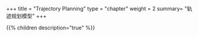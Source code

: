+++
title = "Trajectory Planning"
type = "chapter"
weight = 2
summary= "轨迹规划模型"
+++

{{% children description="true" %}}
